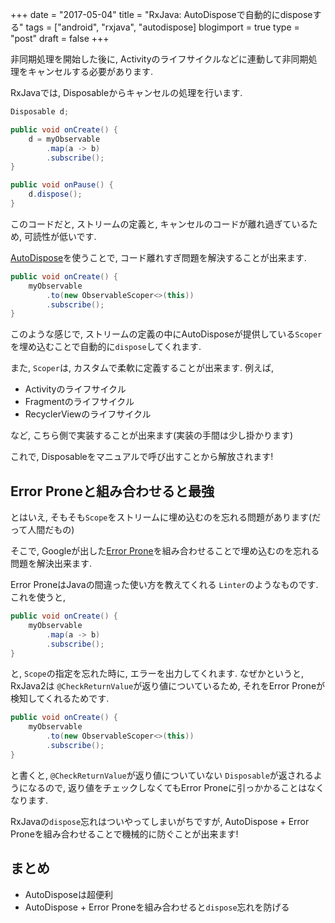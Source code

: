 +++
date = "2017-05-04"
title = "RxJava: AutoDisposeで自動的にdisposeする"
tags = ["android", "rxjava", "autodispose]
blogimport = true
type = "post"
draft = false
+++

非同期処理を開始した後に, Activityのライフサイクルなどに連動して非同期処理をキャンセルする必要があります.

RxJavaでは, Disposableからキャンセルの処理を行います.

```java
Disposable d;

public void onCreate() {
    d = myObservable
        .map(a -> b)
        .subscribe();
}

public void onPause() {
    d.dispose();
}
```

このコードだと, ストリームの定義と, キャンセルのコードが離れ過ぎているため, 可読性が低いです.

[AutoDispose](https://github.com/uber/AutoDispose)を使うことで, コード離れすぎ問題を解決することが出来ます.

```java
public void onCreate() {
    myObservable
        .to(new ObservableScoper<>(this))
        .subscribe();
}
```

このような感じで, ストリームの定義の中にAutoDisposeが提供している`Scoper`を埋め込むことで自動的に`dispose`してくれます.

また, `Scoper`は, カスタムで柔軟に定義することが出来ます. 例えば,

- Activityのライフサイクル
- Fragmentのライフサイクル
- RecyclerViewのライフサイクル

など, こちら側で実装することが出来ます(実装の手間は少し掛かります)

これで, Disposableをマニュアルで呼び出すことから解放されます!


## Error Proneと組み合わせると最強

とはいえ, そもそも`Scope`をストリームに埋め込むのを忘れる問題があります(だって人間だもの)

そこで, Googleが出した[Error Prone](http://errorprone.info/)を組み合わせることで埋め込むのを忘れる問題を解決出来ます.

Error ProneはJavaの間違った使い方を教えてくれる `Linter`のようなものです. これを使うと,

```java
public void onCreate() {
    myObservable
        .map(a -> b)
        .subscribe();
}
```

と, `Scope`の指定を忘れた時に, エラーを出力してくれます.
なぜかというと, RxJava2は `@CheckReturnValue`が返り値についているため, それをError Proneが検知してくれるためです.

```java
public void onCreate() {
    myObservable
        .to(new ObservableScoper<>(this))
        .subscribe();
}
```

と書くと, `@CheckReturnValue`が返り値についていない `Disposable`が返されるようになるので, 返り値をチェックしなくてもError Proneに引っかかることはなくなります.

RxJavaの`dispose`忘れはついやってしまいがちですが, AutoDispose + Error Proneを組み合わせることで機械的に防ぐことが出来ます!


## まとめ

- AutoDisposeは超便利
- AutoDispose + Error Proneを組み合わせると`dispose`忘れを防げる
